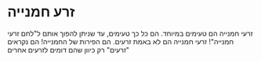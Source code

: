 # זרע חמנייה

זרעי חמנייה הם טעימים במיוחד. הם כל כך טעימים, עד שניתן להפוך אותם ל"לחם זרעי
חמנייה"! זרעי חמנייה הם לא באמת זרעים. הם הפירות של החמנייה! הם נקראים "זרעים\"
רק כיוון שהם דומים לזרעים אחרים
